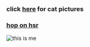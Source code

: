 ### click [here](https://instagram.com/gaga_and_me) for cat pictures
### [hop on hsr](https://lynton-star-rail.carrd.co/)
![this is me](https://i.imgflip.com/7dohj6.jpg)
